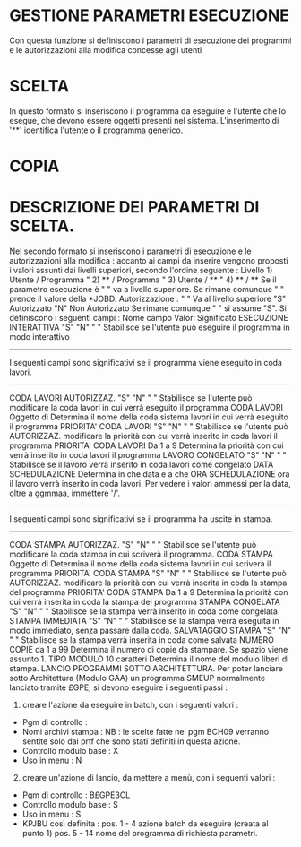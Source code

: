 # GESTIONE PARAMETRI ESECUZIONE
Con questa funzione si definiscono i parametri di esecuzione dei programmi e le autorizzazioni alla modifica concesse agli utenti
# SCELTA
In questo formato si inseriscono il programma da eseguire e l'utente che lo esegue, che devono essere oggetti presenti nel sistema.
L'inserimento di '**' identifica l'utente o il programma generico.
# COPIA
# DESCRIZIONE DEI PARAMETRI DI SCELTA.
Nel secondo formato si inseriscono i parametri di esecuzione e le autorizzazioni alla modifica :  accanto ai campi da inserire vengono proposti i valori assunti dai livelli superiori, secondo l'ordine seguente : 
Livello  1)  Utente  / Programma
"     2)  **      / Programma
"     3)  Utente  / **
"     4)  **      / **
Se il parametro esecuzione è " " va a livello superiore.
Se rimane comunque " " prende il valore della *JOBD.
Autorizzazione :  " " Va al livello superiore
"S" Autorizzato
"N" Non Autorizzato
Se rimane comunque " " si assume "S".
Si definiscono i seguenti campi : 
Nome campo               Valori        Significato
ESECUZIONE INTERATTIVA   "S" "N" " "   Stabilisce se l'utente può eseguire il programma in modo
interattivo
*****************************
I seguenti campi sono
significativi se il programma
viene eseguito in coda lavori.
*****************************
CODA LAVORI AUTORIZZAZ.  "S" "N" " "   Stabilisce se l'utente può modificare la coda lavori in
cui verrà eseguito il programma
CODA LAVORI              Oggetto di    Determina il nome della coda sistema lavori in cui verrà eseguito il programma
PRIORITA' CODA LAVORI    "S" "N" " "   Stabilisce se l'utente può
AUTORIZZAZ.                            modificare la priorità con cui verrà inserito in coda lavori
il programma
PRIORITA' CODA LAVORI    Da 1 a 9      Determina la priorità con cui verrà inserito in coda lavori
il programma
LAVORO CONGELATO         "S" "N" " "   Stabilisce se il lavoro verrà inserito in coda lavori come
congelato
DATA SCHEDULAZIONE                     Determina in che data e a che
ORA  SCHEDULAZIONE                     ora il lavoro verrà inserito in coda lavori.
Per vedere i valori ammessi per la data, oltre a ggmmaa,
immettere '/'.
*******************************
I seguenti campi sono
significativi se il programma
ha uscite in stampa.
*******************************
CODA STAMPA AUTORIZZAZ.  "S" "N" " "   Stabilisce se l'utente può modificare la coda stampa in
cui scriverà il programma.
CODA STAMPA              Oggetto di    Determina il nome della coda sistema lavori in cui scriverà il programma
PRIORITA' CODA STAMPA    "S" "N" " "   Stabilisce se l'utente può
AUTORIZZAZ.                            modificare la priorità con cui verrà inserita in coda la stampa del programma
PRIORITA' CODA STAMPA    Da 1 a 9      Determina la priorità con cui verrà inserita in coda la stampa del programma
STAMPA CONGELATA         "S" "N" " "   Stabilisce se la stampa verrà inserito in coda come congelata
STAMPA IMMEDIATA         "S" "N" " "   Stabilisce se la stampa verrà eseguita in modo immediato,
senza passare dalla coda.
SALVATAGGIO STAMPA       "S" "N" " "   Stabilisce se la stampa verrà inserita in coda come salvata
NUMERO COPIE             da 1 a 99     Determina il numero di copie da stampare. Se spazio viene
assunto 1.
TIPO MODULO              10 caratteri  Determina il nome del modulo liberi        di stampa.
LANCIO PROGRAMMI SOTTO ARCHITETTURA.
Per poter lanciare sotto Architettura (Modulo GAA) un programma SMEUP normalmente lanciato tramite £GPE, si devono eseguire i seguenti passi : 
1)   creare l'azione da eseguire in batch, con i seguenti valori : 
- Pgm di controllo :       <nome del pgm batch>
- Nomi archivi stampa :    <nomi di TUTTI i prtf utilizzati>
NB :  le scelte fatte nel pgm BCH09 verranno sentite solo dai prtf che sono stati definiti in questa azione.
- Controllo modulo base :  X
- Uso in menu :            N
2)   creare un'azione di lancio, da mettere a menù, con i seguenti valori : 
- Pgm di controllo :       B£GPE3CL
- Controllo modulo base :  S
- Uso in menu :            S
- KPJBU così definita : 
pos. 1 - 4  azione batch da eseguire (creata al punto 1) pos. 5 - 14 nome del programma di richiesta parametri.

